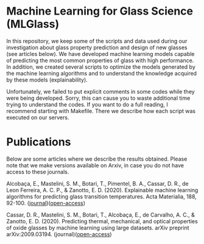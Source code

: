 # Machine Learning for Glass Science (MLGlass)

In this repository, we keep some of the scripts and data used during our investigation about glass property prediction and design of new glasses (see articles below). We have developed machine learning models capable of predicting the most common properties of glass with high performance. In addition, we created several scripts to optimize the models generated by the machine learning algorithms and to understand the knowledge acquired by these models (explainability).

Unfortunately, we failed to put explicit comments in some codes while they were being developed. Sorry, this can cause you to waste additional time trying to understand the codes. If you want to do a full reading, I recommend starting with Makefile. There we describe how each script was executed on our servers.



# Publications
Below are some articles where we describe the results obtained. Please note that we make versions available on Arxiv, in case you do not have access to these journals.

Alcobaça, E., Mastelini, S. M., Botari, T., Pimentel, B. A., Cassar, D. R., de Leon Ferreira, A. C. P., & Zanotto, E. D. (2020). Explainable machine learning algorithms for predicting glass transition temperatures. Acta Materialia, 188, 92-100.
([journal](https://www.sciencedirect.com/science/article/abs/pii/S1359645420300720))([open-access](https://www.researchgate.net/publication/338931718_Explainable_Machine_Learning_Algorithms_To_Predict_Glass_Transition_Temperature))

Cassar, D. R., Mastelini, S. M., Botari, T., Alcobaça, E., de Carvalho, A. C., & Zanotto, E. D. (2020). Predicting thermal, mechanical, and optical properties of oxide glasses by machine learning using large datasets. arXiv preprint arXiv:2009.03194. (journal)([open-access](https://arxiv.org/abs/2009.03194))
